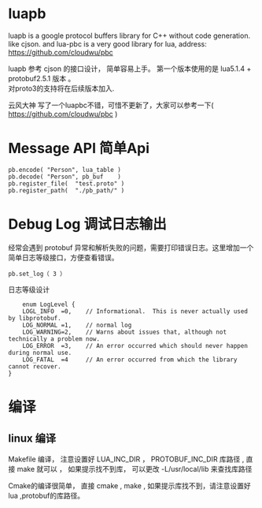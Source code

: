 # luapb
luapb is a google protocol buffers library for C++ without code generation.  like cjson. 
and lua-pbc is a very good library for lua, address: https://github.com/cloudwu/pbc

luapb  参考 cjson 的接口设计， 简单容易上手。
第一个版本使用的是 lua5.1.4 + protobuf2.5.1 版本 。  
对proto3的支持将在后续版本加入. 
	
云风大神 写了一个luapbc不错，可惜不更新了，大家可以参考一下( https://github.com/cloudwu/pbc )

# Message API 简单Api 
	 
	pb.encode( "Person", lua_table )         
	pb.decode( "Person", pb_buf    )
	pb.register_file(  "test.proto" )
	pb.register_path(  "./pb_path/" )
  
# Debug Log 调试日志输出 
  经常会遇到 protobuf 异常和解析失败的问题，需要打印错误日志。这里增加一个简单日志等级接口，方便查看错误。 
  
	pb.set_log（ 3 ）
  
  日志等级设计
  
        enum LogLevel {
		LOGL_INFO  =0,    // Informational.  This is never actually used by libprotobuf.
		LOG_NORMAL =1,    // normal log 
		LOG_WARNING=2,    // Warns about issues that, although not technically a problem now.
		LOG_ERROR  =3,    // An error occurred which should never happen during normal use.
		LOG_FATAL  =4     // An error occurred from which the library cannot recover.  
	}
	
# 编译 
  ## linux 编译 
  
   Makefile 编译， 注意设置好 LUA_INC_DIR ， PROTOBUF_INC_DIR 库路径 ,  直接 make 就可以 ，
	如果提示找不到库， 可以更改 -L/usr/local/lib 来查找库路径 
  
   Cmake的编译很简单， 直接 cmake , make ,  如果提示库找不到，请注意设置好 lua ,protobuf的库路径。 
  
  
